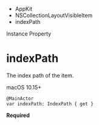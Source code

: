 

- AppKit
- NSCollectionLayoutVisibleItem
-  indexPath 

Instance Property

# indexPath

The index path of the item.

macOS 10.15+

``` source
@MainActor
var indexPath: IndexPath { get }
```

**Required**

